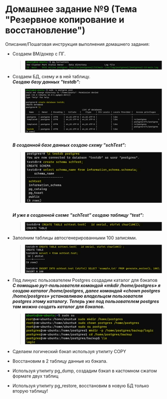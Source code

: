 # Домашнее задание №9 (Тема "Резервное копирование и восстановление")

Описание/Пошаговая инструкция выполнения домашнего задания:

* Создаем ВМ/докер c ПГ.
  > <img src="pic/1.JPG" align="center" />
* Создаем БД, схему и в ней таблицу.
  <br>__*Создаю базу данных "testdb":*__
  > <img src="pic/2_1.JPG" align="center" />
  <br>__*В созданной базе данных создаю схему "schTest":*__
  > <img src="pic/2_2.JPG" align="center" />
  <br>__*И уже в созданной схеме "schTest" создаю таблицу "test":*__
  > <img src="pic/3.JPG" align="center" />

* Заполним таблицы автосгенерированными 100 записями.
  > <img src="pic/2_3.JPG" align="center" />
  
* Под линукс пользователем Postgres создадим каталог для бэкапов
  <br>__*С помощью рут-пользователя командой «mkdir /home/postgres» я создаю каталог /home/postgres, далее командой «chown postgres /home/postgres» устанавливаю владельцем пользователя postgres этому каталогу. Теперь уже под пользователем postgres там можно создать каталог для бэкапов.*__
  > <img src="pic/4.JPG" align="center" />
* Сделаем логический бэкап используя утилиту COPY
* Восстановим в 2 таблицу данные из бэкапа.
* Используя утилиту pg_dump, создадим бэкап в кастомном сжатом формате двух таблиц
* Используя утилиту pg_restore, восстановим в новую БД только вторую таблицу!
  
